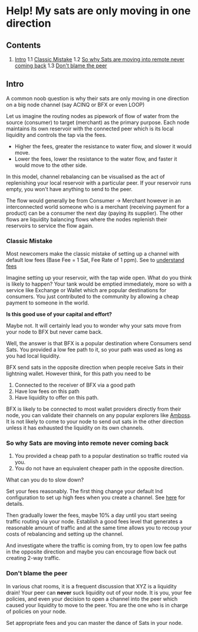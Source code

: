 # Help! My sats are only moving in one direction

## Contents
1. [Intro](#intro)
   1.1 [Classic Mistake](#classic-mistake)
   1.2 [So why Sats are moving into remote never coming back](#so-why-sats-are-moving-into-remote-never-coming-back)
   1.3 [Don't blame the peer](#dont-blame-the-peer)

## Intro

A common noob question is why their sats are only moving in one direction on a big node channel (say ACINQ or BFX or even LOOP)

Let us imagine the routing nodes as pipework of flow of water from the source (consumer) to target (merchant) as the primary purpose. Each node maintains its own reservoir with the connected peer which is its local liquidity and controls the tap via the fees.

- Higher the fees, greater the resistance to water flow, and slower it would move.
- Lower the fees, lower the resistance to the water flow, and faster it would move to the other side.

In this model, channel rebalancing can be visualised as the act of replenishing your local reservoir with a particular peer. If your reservoir runs empty, you won't have anything to send to the peer.

The flow would generally be from Consumer -> Merchant however in an interconnected world someone who is a merchant (receiving payment for a product) can be a consumer the next day (paying its supplier). The other flows are liquidity balancing flows where the nodes replenish their reservoirs to service the flow again.

### Classic Mistake

Most newcomers make the classic mistake of setting up a channel with default low fees (Base Fee = 1 Sat, Fee Rate of 1 ppm). See to [understand fees](Special:MyLanguage/FeesAndProfitability)

Imagine setting up your reservoir, with the tap wide open. What do you think is likely to happen? Your tank would be emptied immediately, more so with a service like Exchange or Wallet which are popular destinations for consumers. You just contributed to the community by allowing a cheap payment to someone in the world.

**Is this good use of your capital and effort?**

Maybe not. It will certainly lead you to wonder why your sats move from your node to BFX but never came back.

Well, the answer is that BFX is a popular destination where Consumers send Sats. You provided a low fee path to it, so your path was used as long as you had local liquidity.

BFX send sats in the opposite direction when people receive Sats in their lightning wallet. However think, for this path you need to be

1. Connected to the receiver of BFX via a good path
2. Have low fees on this path
3. Have liquidity to offer on this path.

BFX is likely to be connected to most wallet providers directly from their node, you can validate their channels on any popular explorers like [Amboss](https://amboss.space/). It is not likely to come to your node to send out sats in the other direction unless it has exhausted the liquidity on its own channels.

### So why Sats are moving into remote never coming back

1. You provided a cheap path to a popular destination so traffic routed via you.
2. You do not have an equivalent cheaper path in the opposite direction.

What can you do to slow down?

Set your fees reasonably. The first thing change your default lnd configuration to set up high fees when you create a channel. See [here](Special:MyLanguage/LND_Configuration_Settings#Opening_Channel_With_Predefined_Fees) for details.

Then gradually lower the fees, maybe 10% a day until you start seeing traffic routing via your node. Establish a good fees level that generates a reasonable amount of traffic and at the same time allows you to recoup your costs of rebalancing and setting up the channel.

And investigate where the traffic is coming from, try to open low fee paths in the opposite direction and maybe you can encourage flow back out creating 2-way traffic.

### Don't blame the peer

In various chat rooms, it is a frequent discussion that XYZ is a liquidity drain! Your peer can **never** suck liquidity out of your node. It is you, your fee policies, and even your decision to open a channel into the peer which caused your liquidity to move to the peer. You are the one who is in charge of policies on your node.

Set appropriate fees and you can master the dance of Sats in your node.

